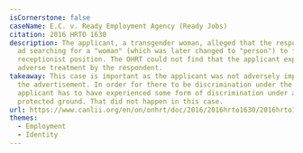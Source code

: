 ```yaml
---
isCornerstone: false
caseName: E.C. v. Ready Employment Agency (Ready Jobs)
citation: 2016 HRTO 1630
description: The applicant, a transgender woman, alleged that the respondent's
  ad searching for a "woman" (which was later changed to "person") to fill a
  receptionist position. The OHRT could not find that the applicant experience
  adverse treatment by the respondent.
takeaway: This case is important as the applicant was not adversely impacted by
  the advertisement. In order for there to be discrimination under the Code, the
  applicant has to have experienced some form of discrimination under a
  protected ground. That did not happen in this case.
url: https://www.canlii.org/en/on/onhrt/doc/2016/2016hrto1630/2016hrto1630.html?resultIndex=1
themes:
  - Employment
  - Identity
---
```

